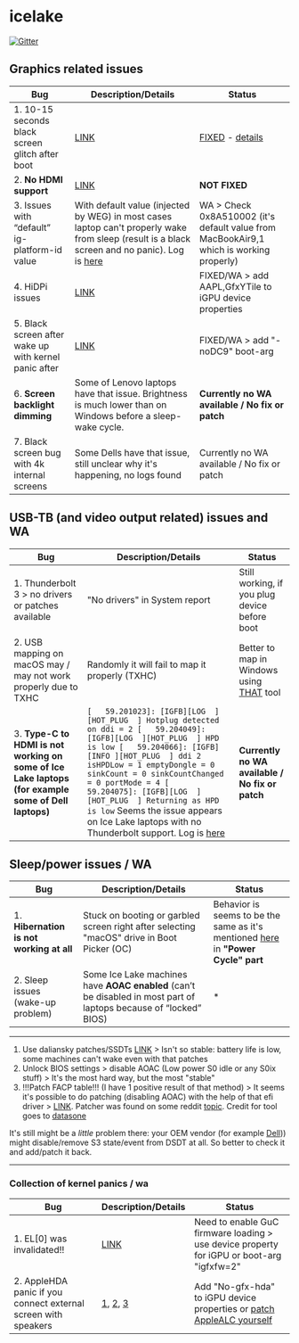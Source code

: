 # icelake

[![Gitter](https://badges.gitter.im/ICE-LAKE-HACKINTOSH-DEVELOPMENT/community.svg)](https://gitter.im/ICE-LAKE-HACKINTOSH-DEVELOPMENT/community?utm_source=badge&utm_medium=badge&utm_campaign=pr-badge)

## Graphics related issues

| Bug | Description/Details | Status |
| ------ | ------ | ------ |
| 1. 10-15 seconds black screen glitch after boot | [LINK](https://github.com/acidanthera/bugtracker/issues/1329) | [FIXED](https://github.com/acidanthera/WhateverGreen/pull/92) - [details](https://github.com/acidanthera/bugtracker/issues/1805)|
| 2. **No HDMI support** | [LINK](https://github.com/Ardentwheel/OpenCore-Hasee-X57S1/issues/3#issuecomment-711080776) | **NOT FIXED** |
| 3. Issues with “default” ig-platform-id value | With default value (injected by WEG) in most cases laptop can't properly wake from sleep (result is a black screen and no panic). Log is [here](https://github.com/m0d16l14n1/icelake-hackintosh/blob/main/Logs/%22Default%22%20WEG%20inject%20ig-platform-id%20wake-up%20issue%20(Link%20training%20problem%3F)/defaultwegframeFAILtoWAKE.txt) | WA > Check 0x8A510002 (it's default value from MacBookAir9,1 which is working properly) |
| 4. HiDPi issues | [LINK](https://github.com/Ardentwheel/OpenCore-Hasee-X57S1/issues/3#issuecomment-790013456) | FIXED/WA > add AAPL,GfxYTile to iGPU device properties |
| 5. Black screen after wake up with kernel panic after | [LINK](https://github.com/acidanthera/bugtracker/issues/1207) | FIXED/WA > add "-noDC9" boot-arg |
| 6. **Screen backlight dimming** | Some of Lenovo laptops have that issue. Brightness is much lower than on Windows before a sleep-wake cycle. | **Currently no WA available / No fix or patch** |
| 7. Black screen bug with 4k internal screens | Some Dells have that issue, still unclear why it's happening, no logs found | Currently no WA available / No fix or patch |

## USB-TB (and video output related) issues and WA

| Bug | Description/Details | Status |
| ------ | ------ | ------ |
| 1. Thunderbolt 3 > no drivers or patches available | "No drivers" in System report | Still working, if you plug device before boot |
| 2. USB mapping on macOS may / may not work properly due to TXHC | Randomly it will fail to map it properly (TXHC) | Better to map in Windows using [THAT](https://github.com/USBToolBox/tool) tool |
| 3. **Type-C to HDMI is not working on some of Ice Lake laptops (for example some of Dell laptops)** | `[   59.201023]: [IGFB][LOG  ][HOT_PLUG  ] Hotplug detected on ddi = 2 [   59.204049]: [IGFB][LOG  ][HOT_PLUG  ] HPD is low [   59.204066]: [IGFB][INFO ][HOT_PLUG  ] ddi 2 isHPDLow = 1 emptyDongle = 0 sinkCount = 0 sinkCountChanged = 0 portMode = 4 [   59.204075]: [IGFB][LOG  ][HOT_PLUG  ] Returning as HPD is low` Seems the issue appears on Ice Lake laptops with no Thunderbolt support. Log is [here](https://github.com/m0d16l14n1/icelake-hackintosh/blob/main/Logs/Type-C%20to%20HDMI%20issue%20(dongle%20video%20ouput)/igfbType-CToHDMI.txt) | **Currently no WA available / No fix or patch** | 

## Sleep/power issues / WA

| Bug | Description/Details | Status |
| ------ | ------ | ------ |
| 1. **Hibernation is not working at all** | Stuck on booting or garbled screen right after selecting "macOS" drive in Boot Picker (OC) | Behavior is seems to be the same as it's mentioned [here](https://dortania.github.io/hackintosh/updates/2021/04/24/rocket-lake.html) in **"Power Cycle" part** |
| 2. Sleep issues (wake-up problem) | Some Ice Lake machines have **AOAC enabled** (can’t be disabled in most part of laptops because of “locked” BIOS) | * |

***
1) Use daliansky patches/SSDTs [LINK](https://github.com/alkindivv/OC-Little-English/tree/main/OC-Little-English/01-About%20AOAC%20) > Isn't so stable: battery life is low, some machines can't wake even with that patches
2) Unlock BIOS settings > disable AOAC (Low power S0 idle or any S0ix stuff) > It's the most hard way, but the most "stable"
3) !!!Patch FACP table!!! (I have 1 positive result of that method) > It seems it's possible to do patching (disabling AOAC) with the help of that efi driver > [LINK](https://github.com/m0d16l14n1/Hasee-KingBook-X57S1/blob/master/Tools/AcpiPatcher.efi.zip). Patcher was found on some reddit [topic](https://www.reddit.com/r/Dell/comments/h0r56s/getting_back_s3_sleep_and_disabling_modern/). Credit for tool goes to [datasone](https://github.com/datasone)

It's still might be a *little* problem there: your OEM vendor (for example [Dell](https://www.dell.com/community/XPS/XPS-15-9570-BIOS-1-3-0-sleep-mode-gone/td-p/6131926))) might disable/remove S3 state/event from DSDT at all. So better to check it and add/patch it back. 
***

### Collection of kernel panics / wa

| Bug | Description/Details | Status |
| ------ | ------ | ------ |
| 1. EL[0] was invalidated!! | [LINK](https://github.com/acidanthera/bugtracker/issues/1343) | Need to enable GuC firmware loading > use device property for iGPU or boot-arg "igfxfw=2" |
| 2. AppleHDA panic if you connect external screen with speakers | [1](https://github.com/acidanthera/bugtracker/issues/1616), [2](https://github.com/acidanthera/bugtracker/issues/1551), [3](https://github.com/acidanthera/bugtracker/issues/1283) | Add "No-gfx-hda" to iGPU device properties or [patch AppleALC yourself](https://github.com/acidanthera/bugtracker/issues/1283#issuecomment-824802110) |
